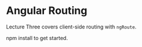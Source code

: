 # Angular Routing

Lecture Three covers client-side routing with `ngRoute`.

npm install to get started.
